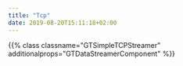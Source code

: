 ```yaml
---
title: "Tcp"
date: 2019-08-20T15:11:18+02:00
---
```


{{% class classname="GTSimpleTCPStreamer" additionalprops="GTDataStreamerComponent" %}}
